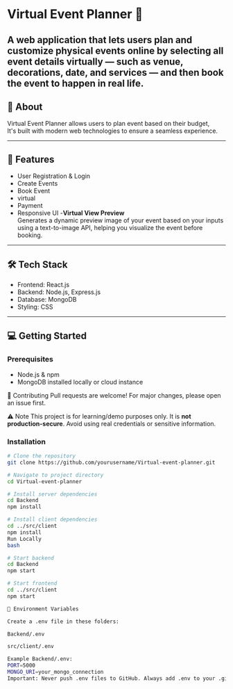 # Virtual Event Planner 🎉

A web application that lets users plan and customize physical events online by selecting all event details virtually — such as venue, decorations, date, and services — and then book the event to happen in real life.
---

## 📖 About

Virtual Event Planner allows users to plan event based on their budget,  
It's built with modern web technologies to ensure a seamless experience.

---

## 🚀 Features

- User Registration & Login  
- Create Events  
- Book Event
- virtual
- Payment  
- Responsive UI
 -**Virtual View Preview**  
  Generates a dynamic preview image of your event based on your inputs using a text-to-image API, helping you visualize the event before booking.
---

## 🛠 Tech Stack

- Frontend: React.js  
- Backend: Node.js, Express.js  
- Database: MongoDB  
- Styling: CSS

---

## 💻 Getting Started

### Prerequisites

- Node.js & npm  
- MongoDB installed locally or cloud instance

  
🤝 Contributing
Pull requests are welcome! For major changes, please open an issue first.


⚠️ Note
This project is for learning/demo purposes only. It is **not production-secure**. Avoid using real credentials or sensitive information.

### Installation

```bash
# Clone the repository
git clone https://github.com/yourusername/Virtual-event-planner.git

# Navigate to project directory
cd Virtual-event-planner

# Install server dependencies
cd Backend
npm install

# Install client dependencies
cd ../src/client
npm install
Run Locally
bash

# Start backend
cd Backend
npm start

# Start frontend
cd ../src/client
npm start

🔐 Environment Variables

Create a .env file in these folders:

Backend/.env

src/client/.env

Example Backend/.env:
PORT=5000
MONGO_URI=your_mongo_connection
Important: Never push .env files to GitHub. Always add .env to your .gitignore.






